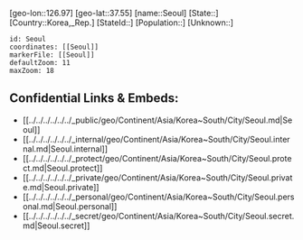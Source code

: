 ﻿---
location: [37.55,126.97]
mapzoom: [7,12] 
mapmarker: city 
type: City
tags:
- geo/City


SpocWebEntityId: 34205
isDeleted: false
confidential: public

---
[geo-lon::126.97]
[geo-lat::37.55]
[name::Seoul]
[State::]
[Country::Korea,_Rep.]
[StateId::]
[Population::]
[Unknown::]


```leaflet
id: Seoul
coordinates: [[Seoul]]
markerFile: [[Seoul]]
defaultZoom: 11 
maxZoom: 18
```


## Confidential Links & Embeds: 
- [[../../../../../../_public/geo/Continent/Asia/Korea~South/City/Seoul.md|Seoul]] 
- [[../../../../../../_internal/geo/Continent/Asia/Korea~South/City/Seoul.internal.md|Seoul.internal]] 
- [[../../../../../../_protect/geo/Continent/Asia/Korea~South/City/Seoul.protect.md|Seoul.protect]] 
- [[../../../../../../_private/geo/Continent/Asia/Korea~South/City/Seoul.private.md|Seoul.private]] 
- [[../../../../../../_personal/geo/Continent/Asia/Korea~South/City/Seoul.personal.md|Seoul.personal]] 
- [[../../../../../../_secret/geo/Continent/Asia/Korea~South/City/Seoul.secret.md|Seoul.secret]] 
